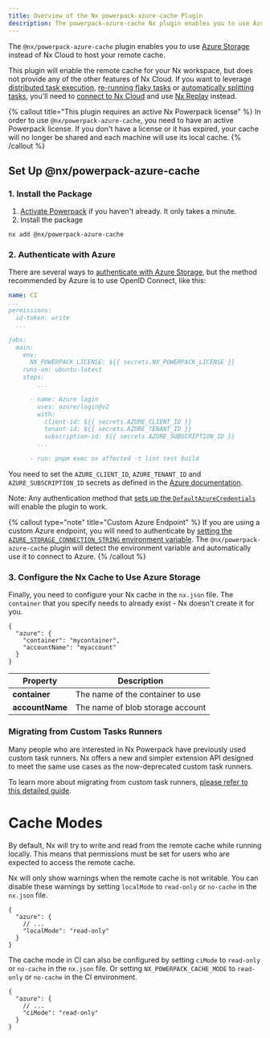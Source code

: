 ```yaml
---
title: Overview of the Nx powerpack-azure-cache Plugin
description: The powerpack-azure-cache Nx plugin enables you to use Azure Storage to host your remote cache instead of Nx Cloud
---
```


The `@nx/powerpack-azure-cache` plugin enables you to use [Azure Storage](https://azure.microsoft.com/en-us/products/storage/blobs) instead of Nx Cloud to host your remote cache.

This plugin will enable the remote cache for your Nx workspace, but does not provide any of the other features of Nx Cloud. If you want to leverage [distributed task execution](/ci/features/distribute-task-execution), [re-running flaky tasks](/ci/features/flaky-tasks) or [automatically splitting tasks](/ci/features/split-e2e-tasks), you'll need to [connect to Nx Cloud](/ci/intro/connect-to-nx-cloud) and use [Nx Replay](/ci/features/remote-cache) instead.

{% callout title="This plugin requires an active Nx Powerpack license" %}
In order to use `@nx/powerpack-azure-cache`, you need to have an active Powerpack license. If you don't have a license or it has expired, your cache will no longer be shared and each machine will use its local cache.
{% /callout %}

## Set Up @nx/powerpack-azure-cache

### 1. Install the Package

1. [Activate Powerpack](/nx-enterprise/activate-powerpack) if you haven't already. It only takes a minute.
2. Install the package

```shell
nx add @nx/powerpack-azure-cache
```

### 2. Authenticate with Azure

There are several ways to [authenticate with Azure Storage](https://github.com/Azure/login#login-with-openid-connect-oidc-recommended), but the method recommended by Azure is to use OpenID Connect, like this:

```yaml {% fileName=".github/workflows/ci.yml" %}
name: CI
...
permissions:
  id-token: write
  ...

jobs:
  main:
    env:
      NX_POWERPACK_LICENSE: ${{ secrets.NX_POWERPACK_LICENSE }}
    runs-on: ubuntu-latest
    steps:
        ...

      - name: Azure login
        uses: azure/login@v2
        with:
          client-id: ${{ secrets.AZURE_CLIENT_ID }}
          tenant-id: ${{ secrets.AZURE_TENANT_ID }}
          subscription-id: ${{ secrets.AZURE_SUBSCRIPTION_ID }}
        ...

      - run: pnpm exec nx affected -t lint test build
```

You need to set the `AZURE_CLIENT_ID`, `AZURE_TENANT_ID` and `AZURE_SUBSCRIPTION_ID` secrets as defined in the [Azure documentation](https://github.com/Azure/login#login-with-openid-connect-oidc-recommended).

Note: Any authentication method that [sets up the `DefaultAzureCredentials`](https://learn.microsoft.com/en-us/azure/developer/javascript/sdk/credential-chains#use-defaultazurecredential-for-flexibility) will enable the plugin to work.

{% callout type="note" title="Custom Azure Endpoint" %}
If you are using a custom Azure endpoint, you will need to authenticate by [setting the `AZURE_STORAGE_CONNECTION_STRING` environment variable](https://learn.microsoft.com/en-us/azure/storage/common/storage-configure-connection-string). The `@nx/powerpack-azure-cache` plugin will detect the environment variable and automatically use it to connect to Azure.
{% /callout %}

### 3. Configure the Nx Cache to Use Azure Storage

Finally, you need to configure your Nx cache in the `nx.json` file. The `container` that you specify needs to already exist - Nx doesn't create it for you.

```jsonc {% fileName="nx.json" %}
{
  "azure": {
    "container": "mycontainer",
    "accountName": "myaccount"
  }
}
```

| **Property**    | **Description**                  |
| --------------- | -------------------------------- |
| **container**   | The name of the container to use |
| **accountName** | The name of blob storage account |

### Migrating from Custom Tasks Runners

Many people who are interested in Nx Powerpack have previously used custom task runners. Nx offers a new and simpler extension API designed to meet the same use cases as the now-deprecated custom task runners.

To learn more about migrating from custom task runners, [please refer to this detailed guide](/deprecated/custom-tasks-runner).

# Cache Modes

By default, Nx will try to write and read from the remote cache while running locally. This means that permissions must be set for users who are expected to access the remote cache.

Nx will only show warnings when the remote cache is not writable. You can disable these warnings by setting `localMode` to `read-only` or `no-cache` in the `nx.json` file.

```jsonc {% fileName="nx.json" %}
{
  "azure": {
    // ...
    "localMode": "read-only"
  }
}
```

The cache mode in CI can also be configured by setting `ciMode` to `read-only` or `no-cache` in the `nx.json` file. Or setting `NX_POWERPACK_CACHE_MODE` to `read-only` or `no-cache` in the CI environment.

```jsonc {% fileName="nx.json" %}
{
  "azure": {
    // ...
    "ciMode": "read-only"
  }
}
```
